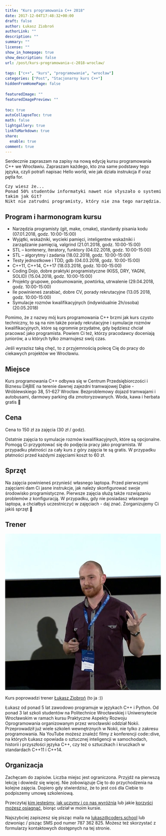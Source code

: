 ```yaml
---
title: "Kurs programowania C++ 2018"
date: 2017-12-04T17:48:32+00:00
draft: false
author: Łukasz Ziobroń
authorLink: ""
description: ""
summary: ""
license: ""
show_in_homepage: true
show_description: false
url: /post/kurs-programowania-c-2018-wroclaw/

tags: ["c++", "kurs", "programowanie", "wrocław"]
categories: ["Post", "Stacjonarny kurs C++"]
hiddenFromHomePage: false

featuredImage: ""
featuredImagePreview: ""

toc: true
autoCollapseToc: true
math: false
lightgallery: true
linkToMarkdown: true
share:
  enable: true
comment: true
---
```


Serdecznie zapraszam na zapisy na nową edycję kursu programowania C++ we Wrocławiu. Zapraszam każdego, kto zna same podstawy tego języka, czyli potrafi napisac Hello world, wie jak działa instrukcja if oraz pętla for.

<!--more-->

<pre>Czy wiesz że...
Ponad 50% studentów informatyki nawet nie słyszało o systemie kontroli wersji,
takim jak Git?
Nikt nie zatrudni programisty, który nie zna tego narzędzia.</pre>

## Program i harmonogram kursu

* Narzędzia programisty (git, make, cmake), standardy pisania kodu (07.01.2018, godz. 10:00-15:00)
* Wyjątki, wskaźniki, wycieki pamięci, inteligentne wskaźniki i zarządzanie pamięcią, valgrind (21.01.2018, godz. 10:00-15:00)
* STL – kontenery, iteratory, funktory (04.02.2018, godz. 10:00-15:00)
* STL – algorytmy i zadania (18.02.2018, godz. 10:00-15:00)
* Testy jednostkowe i TDD, gdb (04.03.2018, godz. 10:00-15:00)
* C++11, C++14, C++17 (18.03.2018, godz. 10:00-15:00)
* Coding Dojo, dobre praktyki programistyczne (KISS, DRY, YAGNI, SOLID) (15.04.2018, godz. 10:00-15:00)
* Projekty grupowe, podsumowanie, powtórka, utrwalenie (29.04.2018, godz. 10:00-15:00)
* Ile powinieneś zarabiać, dobre CV, porady rekrutacyjne (13.05 2018, godz. 10:00-15:00)
* Symulacje rozmów kwalifikacyjnych (indywidualnie 2h/osoba) (20.05.2018)

Pomimo, że z nazwy mój kurs programowania C++ brzmi jak kurs czysto techniczny, to są na nim także porady rekrutacyjne i symulacje rozmów kwalifikacyjnych, które są ogromnie przydatne, gdy będziesz chciał pracować jako programista. Powiem Ci też, którzy pracodawcy doceniają juniorów, a u których tylko zmarnujesz swój czas.

Jeśli wyrazisz taką chęć, to z przyjemnością polecę Cię do pracy do ciekawych projektów we Wrocławiu.

## Miejsce

Kurs programowania C++ odbywa się w Centrum Przedsiębiorczości i Biznesu DĄBIE na terenie dawnej zajezdni tramwajowej Dąbie - Wróblewskiego 38, 51-627 Wrocław. Bezproblemowy dojazd tramwajami i autobusami, darmowy parking dla zmotoryzowanych. Woda, kawa i herbata gratis 🙂

## Cena

Cena to 150 zł za zajęcia (30 zł / godz).

Ostatnie zajęcia to symulacje rozmów kwalifikacyjnych, które są opcjonalne. Pomogą Ci przygotować się do podjęcia pracy jako programista. W przypadku płatności za cały kurs z góry zajęcia te są gratis. W przypadku płatności przed każdymi zajęciami koszt to 60 zł.

## Sprzęt

Na zajęcia powinieneś przynieść własnego laptopa. Przed pierwszymi zajęciami dam Ci jasne instrukcje, jak należy skonfigurować swoje środowisko programistyczne. Pierwsze zajęcia służą także rozwiązaniu problemów z konfiguracją. W przypadku, gdy nie posiadasz własnego laptopa, a chciałbyś uczestniczyć w zajęciach - daj znać. Zorganizujemy Ci jakiś sprzęt 🙂

## Trener

![Łukasz Ziobroń na konferencji code::dive](lukasz_ziobron.jpg)

Kurs poprowadzi trener [Łukasz Ziobroń][1] (to ja :))

Łukasz od ponad 5 lat zawodowo programuje w językach C++ i Python. Od ponad 3 lat szkoli studentów na Politechnice Wrocławskiej i Uniwersytecie Wrocławskim w ramach kursu Praktyczne Aspekty Rozwoju Oprogramowania organizowanym przez wrocławski oddział Nokii. Przeprowadził już wiele szkoleń wewnętrznych w Nokii, nie tylko z zakresu programowania. Na YouTube możesz znaleźć filmy z konferencji code::dive, na których Łukasz opowiada o sztucznej inteligencji w samochodach, historii i przyszłości języka C++, czy też o sztuczkach i kruczkach w standardach C++11 i C++14.

## Organizacja

Zachęcam do zapisów. Liczba miejsc jest ograniczona. Przyjdź na pierwszą lekcję i dowiedz się więcej. Nie zobowiązuje Cię to do przychodzenia na kolejne zajęcia. Dopiero gdy stwierdzisz, że to jest coś dla Ciebie to podpiszemy umowę szkoleniową.

Przeczytaj [kim jesteśmy][2], [jak uczymy i co nas wyróżnia][2] lub jakie [korzyści możesz osiągnąć][2], biorąc udział w moim kursie.

Najszybciej zapiszesz się pisząc maila na lukasz@coders.school lub dzwoniąc / pisząc SMS pod numer 787 362 825. Możesz też skorzystać z formularzy kontaktowych dostępnych na tej stronie.

 [1]: lukasz_ziobron.jpg
 [2]: https://coders.school/o-nas/
